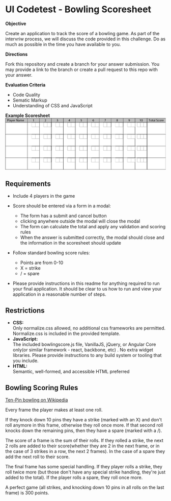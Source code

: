 # UI Codetest - Bowling Scoresheet

__Objective__

Create an application to track the score of a bowling game. As part of the intervriw process, we will discuss the code provided in this challenge. Do as much as possible in the time you have available to you. 

__Directions__

Fork this repository and create a branch for your answer submission. You may provide a link to the branch or create a pull request to this repo with your answer.

__Evaluation Criteria__

- Code Quality
- Sematic Markup
- Understanding of CSS and JavaScript

__Example Scoresheet__
![Scoresheet example](scoresheet.png)

## Requirements
- Include 4 players in the game
- Score should be entered via a form in a modal:
  - The form has a submit and cancel button
  - clicking anywhere outside the modal will close the modal
  - The form can calculate the total and apply any validation and scoring rules
  - When the answer is submitted correctly, the modal should close and the information in the scoresheet should update
- Follow standard bowling score rules:
  - Points are from 0-10
  - X = strike
  - / = spare

- Please provide instructions in this readme for anything required to run your final application. It should be clear to us how to run and view your application in a reasonable number of steps.

## Restrictions

  - __CSS:__ <br />Only normalize.css allowed, no additional css frameworks are permitted. Normalize.css is included in the provided template.
  - __JavaScript:__ <br />The included bowlingscore.js file, VanillaJS, jQuery, or Angular Core only(or similar framework - react, backbone, etc) . No extra widget libraries. Please provide instructions to any build system or tooling that you include.
  - __HTML:__ <br />Semantic, well-formed, and accessible HTML preferred

## Bowling Scoring Rules

[Ten-Pin bowling on Wikipedia](https://en.wikipedia.org/wiki/Ten-pin_bowling)

Every frame the player makes at least one roll.

If they knock down 10 pins they have a strike (marked with an X) and don't roll anymore in this frame, otherwise they roll once more. If that second roll knocks down the remaining pins, then they have a spare (marked with a /).

The score of a frame is the sum of their rolls. If they rolled a strike, the next 2 rolls are added to their score(whether they are 2 in the next frame, or in the case of 3 strikes in a row, the next 2 frames). In the case of a spare
they add the next roll to their score.

The final frame has some special handling. If they player rolls a strike, they roll twice more (but those don't have any special strike handling, they're just added to the total). If the player rolls a spare, they roll once more.

A perfect game (all strikes, and knocking down 10 pins in all rolls on the last frame) is 300 points.
